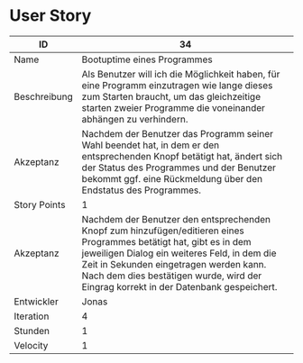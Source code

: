 # User Story

| ID         |34|
|-|-|
|Name        |Bootuptime eines Programmes|
|Beschreibung|Als Benutzer will ich die Möglichkeit haben, für eine Programm einzutragen wie lange dieses zum Starten braucht, um das gleichzeitige starten zweier Programme die voneinander abhängen zu verhindern.|
|Akzeptanz   |Nachdem der Benutzer das Programm seiner Wahl beendet hat, in dem er den entsprechenden Knopf betätigt hat, ändert sich der Status des Programmes und der Benutzer bekommt ggf. eine Rückmeldung über den Endstatus des Programmes.|
|Story Points|1|
|Akzeptanz   |Nachdem der Benutzer den entsprechenden Knopf zum hinzufügen/editieren eines Programmes betätigt hat, gibt es in dem jeweiligen Dialog ein weiteres Feld, in dem die Zeit in Sekunden eingetragen werden kann. Nach dem dies bestätigen wurde, wird der Eingrag korrekt in der Datenbank gespeichert.|
|Entwickler  |Jonas|
|Iteration   |4|
|Stunden     |1|
|Velocity    |1|
